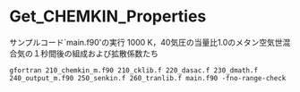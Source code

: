 # Get_CHEMKIN_Properties

サンプルコード`main.f90'の実行
1000 K，40気圧の当量比1.0のメタン空気世混合気の１秒間後の組成および拡散係数たち
```
gfortran 210_chemkin_m.f90 210_cklib.f 220_dasac.f 230_dmath.f 240_output_m.f90 250_senkin.f 260_tranlib.f main.f90 -fno-range-check
```